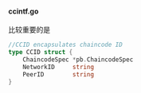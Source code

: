 #### ccintf.go

比较重要的是

```go
//CCID encapsulates chaincode ID
type CCID struct {
	ChaincodeSpec *pb.ChaincodeSpec
	NetworkID     string
	PeerID        string
}
```